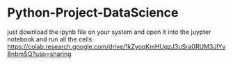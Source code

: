 # Python-Project-DataScience
just download the ipynb file on your system and open it into the juypter notebook and run all the cells
https://colab.research.google.com/drive/1kZyoqKmHUqzJ3uSra0RUM3JlYv8nbmSQ?usp=sharing
